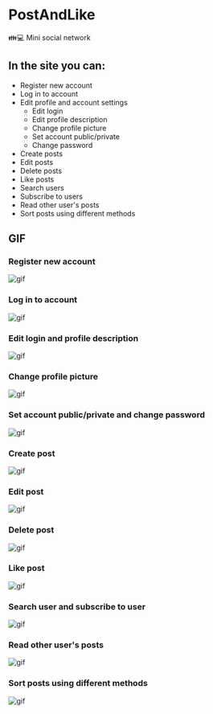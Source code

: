 # PostAndLike
👪💻 Mini social network

## In the site you can:
+ Register new account
+ Log in to account
+ Edit profile and account settings
    + Edit login
    + Edit profile description
    + Change profile picture
    + Set account public/private
    + Change password
+ Create posts
+ Edit posts
+ Delete posts
+ Like posts
+ Search users
+ Subscribe to users
+ Read other user's posts
+ Sort posts using different methods



## GIF

### Register new account
![gif](http://g.recordit.co/p2Gyu7M1Ey.gif)

### Log in to account
![gif](http://g.recordit.co/85SFbD8GT3.gif)

### Edit login and profile description
![gif](http://g.recordit.co/EHfu8CDpBP.gif)

### Change profile picture
![gif](http://g.recordit.co/mSC038sskc.gif)

### Set account public/private and change password
![gif](http://g.recordit.co/nR7TNMwibk.gif)

### Create post
![gif](http://g.recordit.co/Uij814Ek9u.gif)

### Edit post
![gif](http://g.recordit.co/6Wys8aiyIQ.gif)

### Delete post
![gif](http://g.recordit.co/7CoKoIja1y.gif)

### Like post
![gif](http://g.recordit.co/ehPkH4K546.gif)

### Search user and subscribe to user
![gif](http://g.recordit.co/HxINnb3iFF.gif)

### Read other user's posts
![gif](http://g.recordit.co/8KMmJSiOvF.gif)

### Sort posts using different methods
![gif](http://g.recordit.co/LQG2pGjED0.gif)
